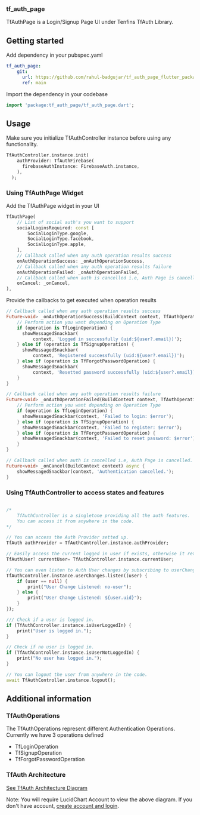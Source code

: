 ### tf_auth_page

TfAuthPage is a Login/Signup Page UI under Tenfins TfAuth Library.

## Getting started

Add dependency in your pubspec.yaml

```yaml
tf_auth_page:
    git:
      url: https://github.com/rahul-badgujar/tf_auth_page_flutter_package.git
      ref: main
```

Import the dependency in your codebase

```dart
import 'package:tf_auth_page/tf_auth_page.dart';
```

## Usage

Make sure you initialize TfAuthController instance before using any functionality.

```dart
TfAuthController.instance.init(
    authProvider: TfAuthFirebase(
      firebaseAuthInstance: FirebaseAuth.instance,
    ),
  );
```

### Using TfAuthPage Widget

Add the TfAuthPage widget in your UI

```dart
TfAuthPage(
    // List of social auth's you want to support
    socialLoginsRequired: const [
        SocialLoginType.google,
        SocialLoginType.facebook,
        SocialLoginType.apple,
    ],
    // Callback called when any auth operation results success
    onAuthOperationSuccess: _onAuthOperationSuccess,
    // Callback called when any auth operation results failure
    onAuthOperationFailed: _onAuthOperationFailed,
    // Callback called when auth is cancelled i.e, Auth Page is cancelled.
    onCancel: _onCancel,
),
```

Provide the callbacks to get executed when operation results

```dart
// Callback called when any auth operation results success
Future<void> _onAuthOperationSuccess(BuildContext context, TfAuthOperation operation, TfAuthUser? user) async {
    // Perform action you want depending on Operation Type
    if (operation is TfLoginOperation) {
      showMessagedSnackbar(
          context, 'Logged in successfully (uid:${user?.email})');
    } else if (operation is TfSignupOperation) {
      showMessagedSnackbar(
          context, 'Registered successfully (uid:${user?.email})');
    } else if (operation is TfForgotPasswordOperation) {
      showMessagedSnackbar(
          context, 'Resetted password successfully (uid:${user?.email})');
    }
}

// Callback called when any auth operation results failure
Future<void> _onAuthOperationFailed(BuildContext context, TfAuthOperation operation, dynamic error) async {
    // Perform action you want depending on Operation Type
    if (operation is TfLoginOperation) {
      showMessagedSnackbar(context, 'Failed to login: $error');
    } else if (operation is TfSignupOperation) {
      showMessagedSnackbar(context, 'Failed to register: $error');
    } else if (operation is TfForgotPasswordOperation) {
      showMessagedSnackbar(context, 'Failed to reset password: $error');
    }
}

// Callback called when auth is cancelled i.e, Auth Page is cancelled.
Future<void> _onCancel(BuildContext context) async {
    showMessagedSnackbar(context, 'Authentication cancelled.');
}
```

### Using TfAuthController to access states and features

```dart

/* 
    TfAuthController is a singletone providing all the auth features. 
    You can access it from anywhere in the code.
*/

// You can access the Auth Provider setted up.
TfAuth authProvider = TfAuthController.instance.authProvider;

// Easily access the current logged in user if exists, otherwise it returns null
TfAuthUser? currentUser= TfAuthController.instance.currentUser;

// You can even listen to Auth User changes by subscribing to userChanges stream.
TfAuthController.instance.userChanges.listen((user) {
    if (user == null) {
        print("User Change Listened: no-user");
    } else {
        print("User Change Listened: ${user.uid}");
    }
});

/// Check if a user is logged in.
if (TfAuthController.instance.isUserLoggedIn) {
    print("User is logged in.");
}

// Check if no user is logged in.
if (TfAuthController.instance.isUserNotLoggedIn) {
    print("No user has logged in.");
}

// You can logout the user from anywhere in the code.
await TfAuthController.instance.logout();
```

## Additional information

### TfAuthOperations

The TfAuthOperations represent different Authentication Operations.
Currently we have 3 operations defined

- TfLoginOperation
- TfSignupOperation
- TfForgotPasswordOperation

### TfAuth Architecture

[See TfAuth Architecture Diagram](https://lucid.app/lucidspark/ee7c8841-9540-4926-9f3f-e59f43e2da71/edit?viewport_loc=504%2C14%2C2972%2C1464%2C0_0&invitationId=inv_5ba614d7-3168-4a8e-8197-73dacba538f8#)

Note: You will require LucidChart Account to view the above diagram. If you don't have account, [create account and login](https://lucid.app/users/login#/login).
